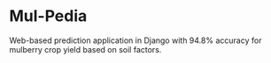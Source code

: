 # Mul-Pedia
Web-based prediction application in  Django with 94.8% accuracy for mulberry crop yield based on soil factors.
